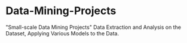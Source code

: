 # Data-Mining-Projects
"Small-scale Data Mining Projects"
Data Extraction and Analysis on the Dataset, Applying Various Models to the Data.
